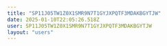 ```yaml
---
title: "SP11J05TW1Z0X1SMR9N7T1GYJXPQTF3MDAKBGYTJW"
date: 2025-01-10T22:05:26.518Z
user: SP11J05TW1Z0X1SMR9N7T1GYJXPQTF3MDAKBGYTJW
layout: "users"
---
```

    